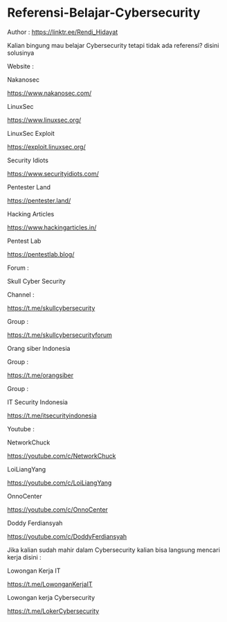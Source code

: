 # Referensi-Belajar-Cybersecurity

Author : https://linktr.ee/Rendi_Hidayat

Kalian bingung mau belajar Cybersecurity tetapi tidak ada referensi? disini solusinya

Website :

Nakanosec

https://www.nakanosec.com/

LinuxSec 

https://www.linuxsec.org/

LinuxSec Exploit

https://exploit.linuxsec.org/

Security Idiots

https://www.securityidiots.com/

Pentester Land

https://pentester.land/

Hacking Articles

https://www.hackingarticles.in/

Pentest Lab

https://pentestlab.blog/


Forum :

Skull Cyber Security

Channel :

https://t.me/skullcybersecurity

Group :

https://t.me/skullcybersecurityforum

Orang siber Indonesia

Group :

https://t.me/orangsiber

Group :

IT Security Indonesia

https://t.me/itsecurityindonesia


Youtube :

NetworkChuck

https://youtube.com/c/NetworkChuck

LoiLiangYang

https://youtube.com/c/LoiLiangYang

OnnoCenter

https://youtube.com/c/OnnoCenter

Doddy Ferdiansyah

https://youtube.com/c/DoddyFerdiansyah


Jika kalian sudah mahir dalam Cybersecurity kalian bisa langsung mencari kerja disini :

Lowongan Kerja IT

https://t.me/LowonganKerjaIT

Lowongan kerja Cybersecurity

https://t.me/LokerCybersecurity
